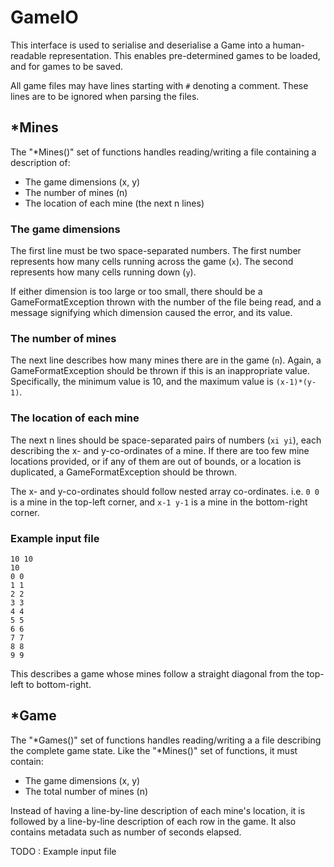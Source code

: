 # GameIO

This interface is used to serialise and deserialise a Game into a human-readable representation. This enables pre-determined games to be loaded, and for games to be saved.

All game files may have lines starting with `#` denoting a comment. These lines are to be ignored when parsing the files.

## \*Mines
The "\*Mines()" set of functions handles reading/writing a file containing a description of:

- The game dimensions (x, y)
- The number of mines (n)
- The location of each mine (the next n lines)

### The game dimensions
The first line must be two space-separated numbers. The first number represents how many cells running across the game (`x`). The second represents how many cells running down (`y`).

If either dimension is too large or too small, there should be a GameFormatException thrown with the number of the file being read, and a message signifying which dimension caused the error, and its value.

### The number of mines
The next line describes how many mines there are in the game (`n`). Again, a GameFormatException should be thrown if this is an inappropriate value. Specifically, the minimum value is 10, and the maximum value is `(x-1)*(y-1)`.

### The location of each mine
The next n lines should be space-separated pairs of numbers (`xi yi`), each describing the x- and y-co-ordinates of a mine. If there are too few mine locations provided, or if any of them are out of bounds, or a location is duplicated, a GameFormatException should be thrown.

The x- and y-co-ordinates should follow nested array co-ordinates. i.e. `0 0` is a mine in the top-left corner, and `x-1 y-1` is a mine in the bottom-right corner.

### Example input file
```
10 10
10
0 0
1 1
2 2
3 3
4 4
5 5
6 6
7 7
8 8
9 9
```
This describes a game whose mines follow a straight diagonal from the top-left to bottom-right.

## \*Game
The "\*Games()" set of functions handles reading/writing a a file describing the complete game state. Like the "\*Mines()" set of functions, it must contain:

- The game dimensions (x, y)
- The total number of mines (n)

Instead of having a line-by-line description of each mine's location, it is followed by a line-by-line description of each row in the game. It also contains metadata such as number of seconds elapsed.

TODO : Example input file